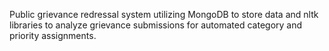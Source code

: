 Public grievance redressal system utilizing MongoDB to store data and nltk libraries to analyze grievance submissions for automated category and priority assignments.
